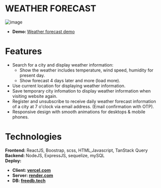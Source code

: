 # WEATHER FORECAST
![image](https://github.com/DuyThong28/weather-forecast/assets/116278919/c5b6907a-fd2b-443e-b8fb-e2a9c6af837d)
<ul>
  <li><b>Demo: </b><a href="https://www.youtube.com/watch?v=lypsnomIpp4">Weather forecast demo</a></li>
</ul>

# Features
<ul>
  <li>Search for a city and display weather information:
    <ul>
      <li>
        Show the weather includes temperature, wind speed, humidity for present day.
      </li>
      <li>Show forecast 4 days later and more (load more).</li>
      </ul>
</li>
  <li>Use current location for displaying weather information.</li>
  <li>Save temporary city infomation to display weather information when visiting website again.</li>
  <li>Register and unsubscribe to receive daily weather forecast information of a city at 7 o'clock via email address. (Email confirmation with OTP).</li>
  <li>Responsive design with smooth animations for desktops & mobile phones.</li>
</ul>

# Technologies
<b>Frontend:</b> ReactJS, Boostrap, scss, HTML,Javascript, TanStack Query<br/>
<b>Backend: </b> NodeJS, ExpressJS, sequelize, mySQL<br/>
<b>Deploy: <b>
<ul>
  <li><b>Client:</b> <a href="https://vercel.com/">vercel.com</a></li>
  <li><b>Server:</b> <a href="https://render.com/">render.com</a></li>
    <li><b>DB:</b> <a href="https://freedb.tech/">freedb.tech</a></li>
</ul>
